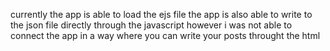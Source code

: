currently the app is able to load the ejs file
the app is also able to write to the json file directly through the javascript
however i was not able to connect the app in a way where you can write your posts throught the html